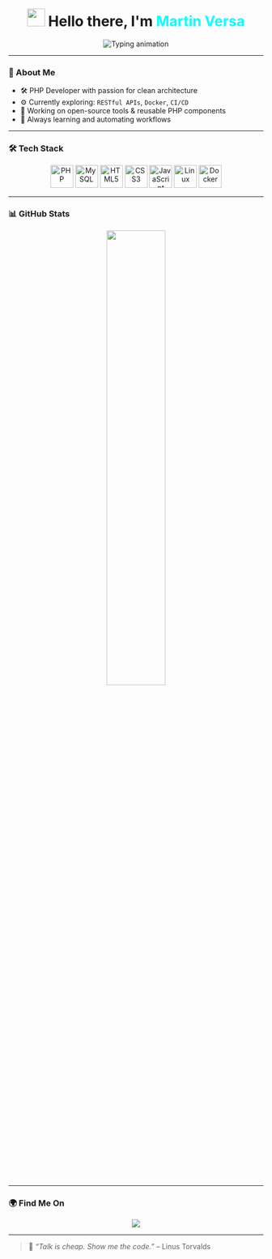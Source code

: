 <h1 align="center">
  <img src="https://media.giphy.com/media/hvRJCLFzcasrR4ia7z/giphy.gif" width="35" />
  Hello there, I'm <span style="color:#00ffff">Martin Versa</span>
</h1>

<p align="center">
  <img src="https://readme-typing-svg.demolab.com?font=Fira+Code&duration=3000&pause=1000&color=00FFFF&center=true&vCenter=true&width=600&lines=PHP+Developer+%7C+Code+Craftsman;Backend+Engineer+%7C+Clean+Code+Advocate;Web+Developer+%7C+Loves+Building+Solutions" alt="Typing animation" />
</p>

---

### 💼 About Me

- 🛠️ PHP Developer with passion for clean architecture
- ⚙️ Currently exploring: `RESTful APIs`, `Docker`, `CI/CD`
- 🔭 Working on open-source tools & reusable PHP components
- 🧠 Always learning and automating workflows

---

### 🛠️ Tech Stack

<p align="center">
  <img src="https://cdn.jsdelivr.net/gh/devicons/devicon/icons/php/php-original.svg" width="45" title="PHP"/>
  <img src="https://cdn.jsdelivr.net/gh/devicons/devicon/icons/mysql/mysql-original.svg" width="45" title="MySQL"/>
  <img src="https://cdn.jsdelivr.net/gh/devicons/devicon/icons/html5/html5-original.svg" width="45" title="HTML5"/>
  <img src="https://cdn.jsdelivr.net/gh/devicons/devicon/icons/css3/css3-original.svg" width="45" title="CSS3"/>
  <img src="https://cdn.jsdelivr.net/gh/devicons/devicon/icons/javascript/javascript-original.svg" width="45" title="JavaScript"/>
  <img src="https://cdn.jsdelivr.net/gh/devicons/devicon/icons/linux/linux-original.svg" width="45" title="Linux"/>
  <img src="https://cdn.jsdelivr.net/gh/devicons/devicon/icons/docker/docker-original.svg" width="45" title="Docker"/>
</p>

---

### 📊 GitHub Stats

<div align="center">
  <img src="https://github-readme-stats.vercel.app/api?username=martinversacode&show_icons=true&theme=tokyonight&hide_border=true" width="48%"/>
</div>

---

### 🌍 Find Me On

<p align="center">
  <a href="https://t.me/martinversa"><img src="https://img.shields.io/badge/Telegram-2CA5E0?style=for-the-badge&logo=telegram&logoColor=white" /></a>
</p>

---

> 🧠 *“Talk is cheap. Show me the code.”* – Linus Torvalds
